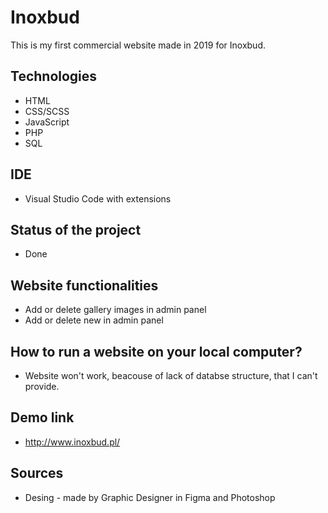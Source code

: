 # Inoxbud

This is my first commercial website made in 2019 for Inoxbud.

## Technologies
- HTML
- CSS/SCSS
- JavaScript
- PHP
- SQL

## IDE
- Visual Studio Code with extensions

## Status of the project
- Done

## Website functionalities
- Add or delete gallery images in admin panel
- Add or delete new in admin panel

## How to run a website on your local computer?
- Website won't work, beacouse of lack of databse structure, that I can't provide.

## Demo link
- http://www.inoxbud.pl/

## Sources
- Desing - made by Graphic Designer in Figma and Photoshop
